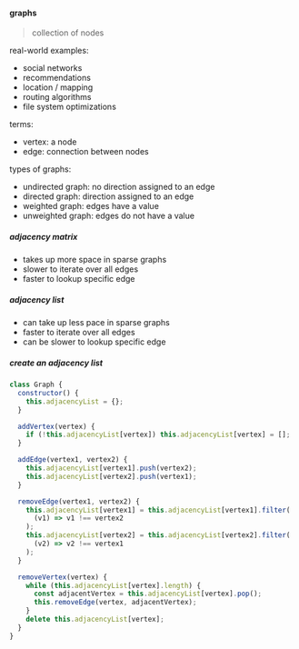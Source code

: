 #### graphs

> collection of nodes

real-world examples:

- social networks
- recommendations
- location / mapping
- routing algorithms
- file system optimizations

terms:

- vertex: a node
- edge: connection between nodes

types of graphs:

- undirected graph: no direction assigned to an edge
- directed graph: direction assigned to an edge
- weighted graph: edges have a value
- unweighted graph: edges do not have a value

##### adjacency matrix

- takes up more space in sparse graphs
- slower to iterate over all edges
- faster to lookup specific edge

##### adjacency list

- can take up less pace in sparse graphs
- faster to iterate over all edges
- can be slower to lookup specific edge

##### create an adjacency list

```js
class Graph {
  constructor() {
    this.adjacencyList = {};
  }

  addVertex(vertex) {
    if (!this.adjacencyList[vertex]) this.adjacencyList[vertex] = [];
  }

  addEdge(vertex1, vertex2) {
    this.adjacencyList[vertex1].push(vertex2);
    this.adjacencyList[vertex2].push(vertex1);
  }

  removeEdge(vertex1, vertex2) {
    this.adjacencyList[vertex1] = this.adjacencyList[vertex1].filter(
      (v1) => v1 !== vertex2
    );
    this.adjacencyList[vertex2] = this.adjacencyList[vertex2].filter(
      (v2) => v2 !== vertex1
    );
  }

  removeVertex(vertex) {
    while (this.adjacencyList[vertex].length) {
      const adjacentVertex = this.adjacencyList[vertex].pop();
      this.removeEdge(vertex, adjacentVertex);
    }
    delete this.adjacencyList[vertex];
  }
}
```
